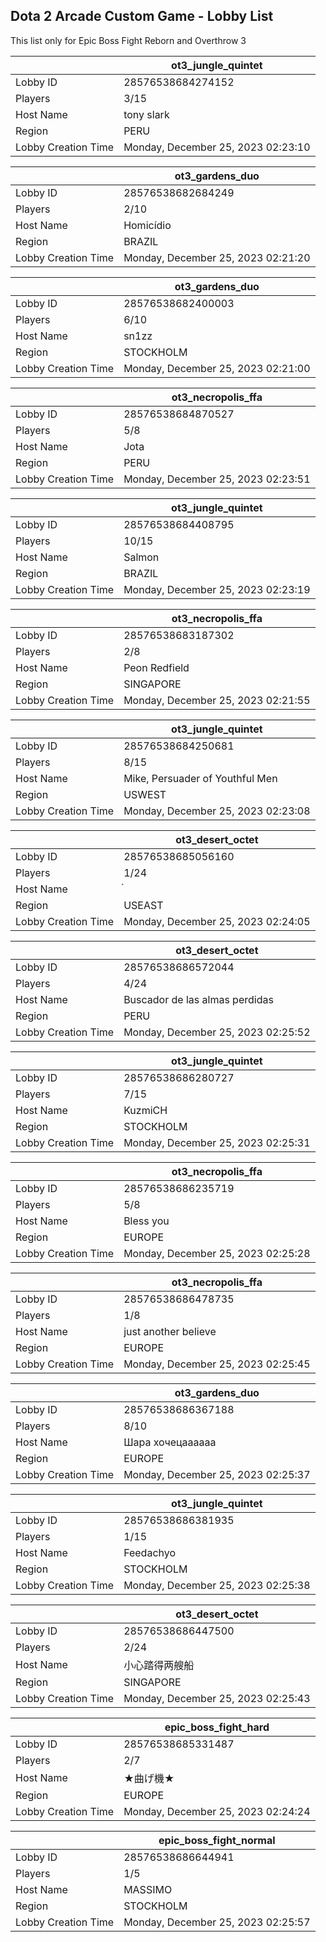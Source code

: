 ## Dota 2 Arcade Custom Game - Lobby List

This list only for Epic Boss Fight Reborn and Overthrow 3

|  | ot3_jungle_quintet |
| ------ | ------ |
| Lobby ID | 28576538684274152 |
| Players | 3/15 |
| Host Name | tony slark |
| Region | PERU |
| Lobby Creation Time | Monday, December 25, 2023 02:23:10 |


|  | ot3_gardens_duo |
| ------ | ------ |
| Lobby ID | 28576538682684249 |
| Players | 2/10 |
| Host Name | Homicídio |
| Region | BRAZIL |
| Lobby Creation Time | Monday, December 25, 2023 02:21:20 |


|  | ot3_gardens_duo |
| ------ | ------ |
| Lobby ID | 28576538682400003 |
| Players | 6/10 |
| Host Name | sn1zz |
| Region | STOCKHOLM |
| Lobby Creation Time | Monday, December 25, 2023 02:21:00 |


|  | ot3_necropolis_ffa |
| ------ | ------ |
| Lobby ID | 28576538684870527 |
| Players | 5/8 |
| Host Name | Jota |
| Region | PERU |
| Lobby Creation Time | Monday, December 25, 2023 02:23:51 |


|  | ot3_jungle_quintet |
| ------ | ------ |
| Lobby ID | 28576538684408795 |
| Players | 10/15 |
| Host Name | Salmon |
| Region | BRAZIL |
| Lobby Creation Time | Monday, December 25, 2023 02:23:19 |


|  | ot3_necropolis_ffa |
| ------ | ------ |
| Lobby ID | 28576538683187302 |
| Players | 2/8 |
| Host Name | Peon Redfield |
| Region | SINGAPORE |
| Lobby Creation Time | Monday, December 25, 2023 02:21:55 |


|  | ot3_jungle_quintet |
| ------ | ------ |
| Lobby ID | 28576538684250681 |
| Players | 8/15 |
| Host Name | Mike, Persuader of Youthful Men |
| Region | USWEST |
| Lobby Creation Time | Monday, December 25, 2023 02:23:08 |


|  | ot3_desert_octet |
| ------ | ------ |
| Lobby ID | 28576538685056160 |
| Players | 1/24 |
| Host Name | ๋ |
| Region | USEAST |
| Lobby Creation Time | Monday, December 25, 2023 02:24:05 |


|  | ot3_desert_octet |
| ------ | ------ |
| Lobby ID | 28576538686572044 |
| Players | 4/24 |
| Host Name | Buscador de las almas perdidas |
| Region | PERU |
| Lobby Creation Time | Monday, December 25, 2023 02:25:52 |


|  | ot3_jungle_quintet |
| ------ | ------ |
| Lobby ID | 28576538686280727 |
| Players | 7/15 |
| Host Name | KuzmiCH |
| Region | STOCKHOLM |
| Lobby Creation Time | Monday, December 25, 2023 02:25:31 |


|  | ot3_necropolis_ffa |
| ------ | ------ |
| Lobby ID | 28576538686235719 |
| Players | 5/8 |
| Host Name | Bless you |
| Region | EUROPE |
| Lobby Creation Time | Monday, December 25, 2023 02:25:28 |


|  | ot3_necropolis_ffa |
| ------ | ------ |
| Lobby ID | 28576538686478735 |
| Players | 1/8 |
| Host Name | just another believe |
| Region | EUROPE |
| Lobby Creation Time | Monday, December 25, 2023 02:25:45 |


|  | ot3_gardens_duo |
| ------ | ------ |
| Lobby ID | 28576538686367188 |
| Players | 8/10 |
| Host Name | Шара хочецаааааа |
| Region | EUROPE |
| Lobby Creation Time | Monday, December 25, 2023 02:25:37 |


|  | ot3_jungle_quintet |
| ------ | ------ |
| Lobby ID | 28576538686381935 |
| Players | 1/15 |
| Host Name | Feedachyo |
| Region | STOCKHOLM |
| Lobby Creation Time | Monday, December 25, 2023 02:25:38 |


|  | ot3_desert_octet |
| ------ | ------ |
| Lobby ID | 28576538686447500 |
| Players | 2/24 |
| Host Name | 小心踏得两艘船 |
| Region | SINGAPORE |
| Lobby Creation Time | Monday, December 25, 2023 02:25:43 |


|  | epic_boss_fight_hard |
| ------ | ------ |
| Lobby ID | 28576538685331487 |
| Players | 2/7 |
| Host Name | ★曲げ機★ |
| Region | EUROPE |
| Lobby Creation Time | Monday, December 25, 2023 02:24:24 |


|  | epic_boss_fight_normal |
| ------ | ------ |
| Lobby ID | 28576538686644941 |
| Players | 1/5 |
| Host Name | MASSIMO |
| Region | STOCKHOLM |
| Lobby Creation Time | Monday, December 25, 2023 02:25:57 |


